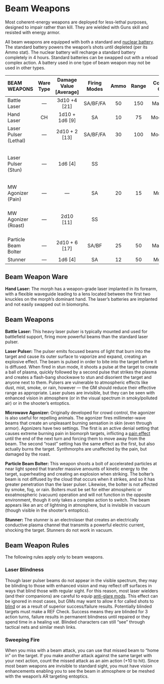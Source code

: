 # Beam Weapons

Most coherent-energy weapons are deployed for less-lethal purposes, designed to impair rather than kill. They are wielded with Guns skill and resisted with energy armor.

All beam weapons are equipped with both a standard and [nuclear battery](../16/05-common-tech-and-ware.md#everyday-technology). The standard battery powers the weapon’s shots until depleted (per its Ammo stat). The nuclear battery will recharge a standard battery completely in 4 hours. Standard batteries can be swapped out with a reload complex action. A battery used in one type of beam weapon may not be used in other types.

<!--sort-->

| BEAM WEAPONS                         | Ware Type | Damage Value \[Average\] | Firing Modes | Ammo  | Range | Comp/<wbr>GP | Notes                                                    |
| :----------------------------------- | :-------: | :----------------------: | :----------: | :---: | :---: | :----------: | :------------------------------------------------------- |
| Battle Laser                         |     —     |      3d10 +4 \[21\]      |   SA/BF/FA   |  50   |  150  |   Maj/R/3    | Fixed, Long                                              |
| Hand Laser                           |    CH     |     1d10 + 1d6 \[9\]     |      SA      |  10   |  75   |   Mod/R/2    | Concealable                                              |
| Laser Pulser (Lethal)                |     —     |     2d10 + 2 \[13\]      |   SA/BF/FA   |  30   |  100  |   Mod/R/2    | Knockdown, Long, Two-Handed                              |
| <!--sort-union-->Laser Pulser (Stun) |     —     |        1d6 \[4\]         |      SS      |       |       |              | Area Effect (uniform, 1&nbsp;m), Long, Shock, Two-Handed |
| MW Agonizer (Pain)                   |     —     |            —             |      SA      |  20   |  15   |    Mod/2     | Pain (biomorphs only)                                    |
| <!--sort-union-->MW Agonizer (Roast) |     —     |       2d10 \[11\]        |      SS      |       |       |              | Armor-Piercing, Pain (biomorphs only)                    |
| Particle Beam Bolter                 |     —     |     2d10 + 6 \[17\]      |    SA/BF     |  25   |  50   |   Maj/R/3    | Knockdown, Long, Two-Handed                              |
| Stunner                              |     —     |        1d6 \[4\]         |      SA      |  12   |  50   |    Mod/2     | Shock                                                    |

## Beam Weapon Ware

**Hand Laser:** The morph has a weapon-grade laser implanted in its forearm, with a flexible waveguide leading to a lens located between the first two knuckles on the morph’s dominant hand. The laser’s batteries are implanted and not easily swapped out in biomorphs.

## Beam Weapons

<!--sort-->

**Battle Laser:** This heavy laser pulser is typically mounted and used for battlefield support, firing more powerful beams than the standard laser pulser.

**Laser Pulser:** The pulser emits focused beams of light that burn into the target and cause its outer surface to vaporize and expand, creating an explosive effect. The beam is pulsed in order to bite into the target before it is diffused. When fired in stun mode, it shoots a pulse at the target to create a ball of plasma, quickly followed by a second pulse that strikes the plasma and creates a flash-bang shockwave to stun and disorient the target and anyone next to them. Pulsers are vulnerable to atmospheric effects like dust, mist, smoke, or rain, however — the GM should reduce their effective range as appropriate. Laser pulses are invisible, but they can be seen with enhanced vision in atmosphere (or in the visual spectrum in smoky/polluted air) or in the shooter’s entoptics.

**Microwave Agonizer:** Originally developed for crowd control, the agonizer is also useful for repelling animals. The agonizer fires millimeter-wave beams that create an unpleasant burning sensation in skin (even through armor). Agonizers have two settings. The first is an active denial setting that causes extreme burning pain in biomorph targets, inflicting a [pain effect](12-weapon-gear-traits.md) until the end of the next turn and forcing them to move away from the beam. The second “roast” setting has the same effect as the first, but also actually burns the target. Synthmorphs are unaffected by the pain, but damaged by the roast.

**Particle Beam Bolter:** This weapon shoots a bolt of accelerated particles at near light speed that transfer massive amounts of kinetic energy to the target, superheating and creating an explosion when striking. The bolter’s beam is not diffused by the cloud that occurs when it strikes, and so it has greater penetration than the laser pulser. Likewise, the bolter is not affected by smoke, fog, or rain. Bolters must be set for either atmospheric or exoatmospheric (vacuum) operation and will not function in the opposite environment, though it only takes a complex action to switch. The beam appears like an arc of lightning in atmosphere, but is invisible in vacuum (though visible in the shooter’s entoptics).

**Stunner:** The stunner is an electrolaser that creates an electrically conductive plasma channel that transmits a powerful electric current, shocking the target. Stunners do not work in vacuum.

<!--sort-end-->

## Beam Weapon Rules

The following rules apply only to beam weapons.

<!--sort-->

### Laser Blindness

Though laser pulser beams do not appear in the visible spectrum, they may be blinding to those with enhanced vision and may reflect off surfaces in ways that blind those with regular sight. For this reason, most laser wielders (and their companions) are careful to equip [anti-glare mods](../16/06-sensory-augmentations.md). This effect can be ignored in most cases, but GMs may want to allow it for called shots to [blind](15-special-attacks.md#blind-attacks) or as a result of superior success/failure results. Potentially blinded targets must make a REF Check. Success means they are blinded for 3 action turns, failure results in permanent blindness until repaired or they spend time in a healing vat. Blinded characters can still “see” through tactical nets and similar mesh links.

### Sweeping Fire

When you miss with a beam attack, you can use that missed beam to “home in” on the target. If you make another attack against the same target with your next action, count the missed attack as an aim action (+10 to hit). Since most beam weapons are invisible to standard sight, you must have vision enhancements enabling you to see the beam in atmosphere or be meshed with the weapon’s AR targeting entoptics.

<!--sort-end-->
